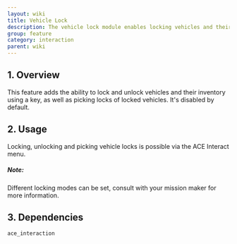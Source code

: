 ```yaml
---
layout: wiki
title: Vehicle Lock
description: The vehicle lock module enables locking vehicles and their inventory
group: feature
category: interaction
parent: wiki
---
```


## 1. Overview
This feature adds the ability to lock and unlock vehicles and their inventory using a key, as well as picking locks of locked vehicles. It's disabled by default. 

## 2. Usage
Locking, unlocking and picking vehicle locks is possible via the ACE Interact menu.

<div class="panel callout">
    <h5>Note:</h5>
    <p>Different locking modes can be set, consult with your mission maker for more information.</p>
</div>

## 3. Dependencies
`ace_interaction`
